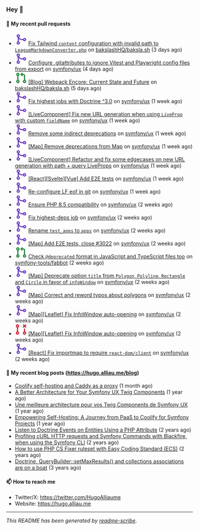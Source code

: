 ### Hey 👋

#### 👷 My recent pull requests

- ![](./assets/pr-merged.svg) [Fix Tailwind `content` configuration with invalid path to `LeagueMarkdownConverter.php`](https://github.com/bakslashHQ/baksla.sh/pull/98) on [bakslashHQ/baksla.sh](https://github.com/bakslashHQ/baksla.sh) (3 days ago)
- ![](./assets/pr-merged.svg) [ Configure .gitattributes to ignore Vitest and Playwright config files from export](https://github.com/symfony/ux/pull/3062) on [symfony/ux](https://github.com/symfony/ux) (4 days ago)
- ![](./assets/pr-open.svg) [[Blog] Webpack Encore: Current State and Future](https://github.com/bakslashHQ/baksla.sh/pull/97) on [bakslashHQ/baksla.sh](https://github.com/bakslashHQ/baksla.sh) (5 days ago)
- ![](./assets/pr-merged.svg) [ Fix highest jobs with Doctrine ^3.0](https://github.com/symfony/ux/pull/3059) on [symfony/ux](https://github.com/symfony/ux) (1 week ago)
- ![](./assets/pr-merged.svg) [[LiveComponent] Fix new URL generation when using `LiveProp` with custom `fieldName`](https://github.com/symfony/ux/pull/3058) on [symfony/ux](https://github.com/symfony/ux) (1 week ago)
- ![](./assets/pr-merged.svg) [ Remove some indirect deprecations](https://github.com/symfony/ux/pull/3055) on [symfony/ux](https://github.com/symfony/ux) (1 week ago)
- ![](./assets/pr-merged.svg) [[Map] Remove deprecations from Map](https://github.com/symfony/ux/pull/3054) on [symfony/ux](https://github.com/symfony/ux) (1 week ago)
- ![](./assets/pr-merged.svg) [[LiveComponent] Refactor and fix some edgecases on new URL generation with path &#43; query LiveProps](https://github.com/symfony/ux/pull/3053) on [symfony/ux](https://github.com/symfony/ux) (1 week ago)
- ![](./assets/pr-merged.svg) [[React][Svelte][Vue] Add E2E tests](https://github.com/symfony/ux/pull/3048) on [symfony/ux](https://github.com/symfony/ux) (1 week ago)
- ![](./assets/pr-merged.svg) [ Re-configure LF eof in git](https://github.com/symfony/ux/pull/3047) on [symfony/ux](https://github.com/symfony/ux) (1 week ago)
- ![](./assets/pr-merged.svg) [ Ensure PHP 8.5 compatibility](https://github.com/symfony/ux/pull/3045) on [symfony/ux](https://github.com/symfony/ux) (2 weeks ago)
- ![](./assets/pr-merged.svg) [ Fix highest-deps job](https://github.com/symfony/ux/pull/3044) on [symfony/ux](https://github.com/symfony/ux) (2 weeks ago)
- ![](./assets/pr-merged.svg) [ Rename `test_apps` to `apps`](https://github.com/symfony/ux/pull/3041) on [symfony/ux](https://github.com/symfony/ux) (2 weeks ago)
- ![](./assets/pr-merged.svg) [[Map] Add E2E tests, close #3022](https://github.com/symfony/ux/pull/3038) on [symfony/ux](https://github.com/symfony/ux) (2 weeks ago)
- ![](./assets/pr-open.svg) [Check `@deprecated` format in JavaScript and TypeScript files too](https://github.com/symfony-tools/fabbot/pull/3) on [symfony-tools/fabbot](https://github.com/symfony-tools/fabbot) (2 weeks ago)
- ![](./assets/pr-merged.svg) [[Map] Deprecate option `title` from `Polygon`, `Polyline`, `Rectangle` and `Circle` in favor of `infoWindow`](https://github.com/symfony/ux/pull/3036) on [symfony/ux](https://github.com/symfony/ux) (2 weeks ago)
- ![](./assets/pr-merged.svg) [[Map] Correct and reword typos about polygons](https://github.com/symfony/ux/pull/3035) on [symfony/ux](https://github.com/symfony/ux) (2 weeks ago)
- ![](./assets/pr-merged.svg) [[Map][Leaflet] Fix InfoWindow auto-opening](https://github.com/symfony/ux/pull/3034) on [symfony/ux](https://github.com/symfony/ux) (2 weeks ago)
- ![](./assets/pr-closed.svg) [[Map][Leaflet] Fix InfoWindow auto-opening](https://github.com/symfony/ux/pull/3033) on [symfony/ux](https://github.com/symfony/ux) (2 weeks ago)
- ![](./assets/pr-merged.svg) [[React] Fix importmap to require `react-dom/client`](https://github.com/symfony/ux/pull/3030) on [symfony/ux](https://github.com/symfony/ux) (2 weeks ago)

#### 📜 My recent blog posts (https://hugo.alliau.me/blog)

- [Coolify self-hosting and Caddy as a proxy](https://hugo.alliau.me/blog/posts/coolify-self-hosting-and-caddy-as-a-proxy) (1 month ago)
- [A Better Architecture for Your Symfony UX Twig Components](https://hugo.alliau.me/blog/posts/a-better-architecture-for-your-symfony-ux-twig-components) (1 year ago)
- [Une meilleure architecture pour vos Twig Components de Symfony UX](https://hugo.alliau.me/blog/posts/une-meilleure-architecture-pour-vous-twig-components-de-symfony-ux) (1 year ago)
- [Empowering Self-Hosting: A Journey from PaaS to Coolify for Symfony Projects](https://hugo.alliau.me/blog/posts/empowering-self-hosting-a-journey-from-paas-to-coolify-for-symfony-projects) (1 year ago)
- [Listen to Doctrine Events on Entities Using a PHP Attribute](https://hugo.alliau.me/blog/posts/2023-11-12-listen-to-doctrine-events-on-entities-using-a-php-attribute) (2 years ago)
- [Profiling cURL HTTP requests and Symfony Commands with Blackfire, when using the Symfony CLI](https://hugo.alliau.me/blog/posts/2023-10-21-profiling-curl-http-requests-and-symfony-commands-with-blackfire-when-using-the-symfony-cli) (2 years ago)
- [How to use PHP CS Fixer ruleset with Easy Coding Standard (ECS)](https://hugo.alliau.me/blog/posts/2023-07-19-how-to-use-php-cs-fixer-ruleset-with-easy-coding-standard) (2 years ago)
- [Doctrine, QueryBuilder::setMaxResults() and collections associations are on a boat](https://hugo.alliau.me/blog/posts/2022-01-07-doctrine-querybuilder-setmaxresults-and-collections-associations-are-on-a-boat) (3 years ago)

#### 📫 How to reach me

- Twitter/X: https://twitter.com/HugoAlliaume
- Website: https://hugo.alliau.me

---

_This README has been generated by [readme-scribe](https://github.com/muesli/readme-scribe/)_.

